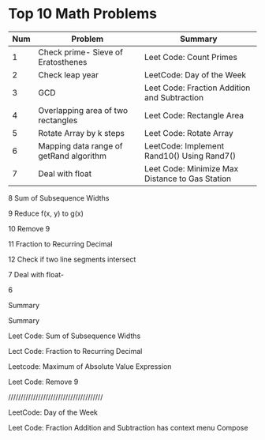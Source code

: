 # Top 10 Math Problems

| Num | Problem                                 | Summary                                         |
| --- | --------------------------------------- | ----------------------------------------------- |
| 1   | Check prime- Sieve of Eratosthenes      | Leet Code: Count Primes                         |
| 2   | Check leap year                         | LeetCode: Day of the Week                       |
| 3   | GCD                                     | Leet Code: Fraction Addition and Subtraction    |
| 4   | Overlapping area of two rectangles      | Leet Code: Rectangle Area                       |
| 5   | Rotate Array by k steps                 | Leet Code: Rotate Array                         |
| 6   | Mapping data range of getRand algorithm | LeetCode: Implement Rand10() Using Rand7()      |
| 7   | Deal with float                         | Leet Code: Minimize Max Distance to Gas Station |

8 Sum of Subsequence Widths

9 Reduce f(x, y) to g(x)

10 Remove 9

11 Fraction to Recurring Decimal

12 Check if two line segments intersect

7 Deal with float-

6

Summary

Summary

Leet Code: Sum of Subsequence Widths

Lect Code: Fraction to Recurring Decimal

Leetcode: Maximum of Absolute Value Expression

Leet Code: Remove 9

//////////////////////////////////////

LeetCode: Day of the Week

Leet Code: Fraction Addition and Subtraction
has context menu
Compose
